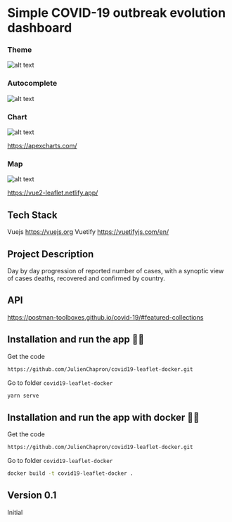 # Simple COVID-19 outbreak evolution dashboard

### Theme
![alt text](https://raw.githubusercontent.com/JulienChapron/covid19-leaflet-docker/main/readme/covid19-leaflet-docker-theme.gif)

### Autocomplete
![alt text](https://raw.githubusercontent.com/JulienChapron/covid19-leaflet-docker/main/readme/covid19-leaflet-docker-autocomplete.gif)

### Chart
![alt text](https://raw.githubusercontent.com/JulienChapron/covid19-leaflet-docker/main/readme/covid19-leaflet-docker-chart.gif)

<https://apexcharts.com/>

### Map
![alt text](https://raw.githubusercontent.com/JulienChapron/covid19-leaflet-docker/main/readme/covid19-leaflet-docker-map.gif)

<https://vue2-leaflet.netlify.app/>

## Tech Stack

Vuejs <https://vuejs.org>
Vuetify <https://vuetifyjs.com/en/>

## Project Description

Day by day progression of reported number of cases, with a synoptic view of cases deaths, recovered and confirmed by country.

## API

<https://postman-toolboxes.github.io/covid-19/#featured-collections>

## Installation and run the app 🚀🚀

Get the code

```bash
https://github.com/JulienChapron/covid19-leaflet-docker.git
```

Go to folder `covid19-leaflet-docker`

```bash
yarn serve
```

## Installation and run the app with docker 🚀🚀

Get the code

```bash
https://github.com/JulienChapron/covid19-leaflet-docker.git
```

Go to folder `covid19-leaflet-docker`

```bash
docker build -t covid19-leaflet-docker .
```

## Version 0.1

Initial

